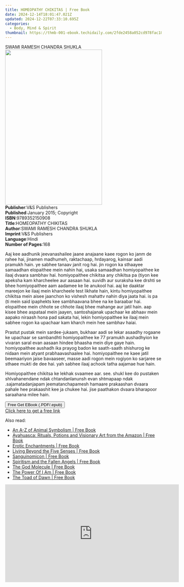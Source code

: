 ```yaml
---
title: HOMEOPATHY CHIKITAS | Free Book
date: 2024-12-14T18:01:47.021Z
updated: 2024-12-22T07:33:10.695Z
categories:
  - Body, Mind & Spirit
thumbnail: https://thmb-001-ebook.techidaily.com/2fde2458a052cd978fac18c4d2d10db79c7e47d355a2c1cf1ec4dd3577220983.jpg
---
```

<main id="book-container">
  <div class="flex flex-col">
    <div class="book-brief flex-1 py-6 px-4 sm:p-6 md:py-10 md:px-8">
      <!-- brief-->
      <div class="book-brief-main">SWAMI RAMESH CHANDRA SHUKLA</div>
    </div>
    <div
      class="book-meta-info flex-1 grid gap-4 col-start-1 col-end-3 row-start-1 sm:mb-6 sm:grid-cols-4 lg:gap-6 lg:col-start-2 lg:row-end-6 lg:row-span-6 lg:mb-0"
    >
      <div
        class="book-meta-info-left place-content-center mt-4 p-4 text-sm leading-6 col-start-2 col-span-2 dark:text-slate-400"
      >
        <img
          class="w-full h-500 object-cover rounded-lg sm:h-255 sm:col-span-2 lg:col-span-full"
          src="https://img-001-ebook.techidaily.com/24835d83cf4eaadd5c8390f3404fb39af9bd895b5b35baba738a38f2d9e7e793.jpg"
          alt=""
          width="312"
          height="500"
        />
      </div>
      <div
        class="book-meta-info-right mt-2 col-start-1 row-start-2 col-span-3 self-center"
      >
        <!-- meta data  -->
        <div class="flex flex-col px-4 md:px-8">
          <div class="flex-1">
            <strong>Publisher</strong>:<span class="px-2"
              >V&amp;S Publishers</span
            >
          </div>
          <div class="flex-1">
            <strong>Published</strong>:<span class="px-2"
              >January 2015; Copyright</span
            >
          </div>
          <div class="flex-1">
            <strong>ISBN</strong>:<span class="px-2">9789352150908</span>
          </div>
          <div class="flex-1">
            <strong>Title</strong>:<span class="px-2">HOMEOPATHY CHIKITAS</span>
          </div>
          <div class="flex-1">
            <strong>Author</strong>:<span class="px-2"
              >SWAMI RAMESH CHANDRA SHUKLA</span
            >
          </div>
          <div class="flex-1">
            <strong>Imprint</strong>:<span class="px-2"
              >V&amp;S Publishers</span
            >
          </div>
          <div class="flex-1">
            <strong>Language</strong>:<span class="px-2">Hindi</span>
          </div>
          <div class="flex-1">
            <strong>Number of Pages</strong>:<span class="px-2">168</span>
          </div>
        </div>
      </div>
    </div>
    <div class="book-description flex-1 py-6 px-4 sm:p-6 md:py-10 md:px-8">
      <div class="book-description-main">
        <div accordion-content="" id="description">
          <p>
            Aaj kee aadhunik jeevanashailee jaane anajaane kaee rogon ko janm de
            rahee hai, jinamen madhumeh, raktachaap, hrdayarog, kainsar aadi
            pramukh hain. ye sabhee tanaav janit rog hai. jin rogon ka sthaayee
            samaadhan elopaithee mein nahin hai, usaka samaadhan homiyopaithee
            ke ilaaj dvaara sambhav hai. homiyopaithee chikitsa any chikitsa pa
            (tiyon kee apeksha kam kharcheelee aur aasaan hai. suvidh aur
            suraksha kee drshti se bhee homiyopaithee aam aadamee ke lie anukool
            hai. aaj ke daaktar mareejon ke ilaaj mein kharcheele test likhate
            hain, kintu homiyopaithee chikitsa mein aisee jaanchon ko vishesh
            mahattv nahin diya jaata hai. is pa (ti mein said ipaphekts kee
            sambhaavana bhee na ke baraabar hai. elopaithee mein chhote se
            chhote ilaaj bhee mahange aur jatil hain. aap kisee bhee aspataal
            mein jaayen, santoshajanak upachaar ke abhaav mein aapako niraash
            hona pad sakata hai, lekin homiyopaithee ke ilaaj mein sabhee rogon
            ka upachaar kam kharch mein hee sambhav haiai.
          </p>
          <p>
            Prastut pustak mein sardee-jukaam, bukhaar aadi se lekar asaadhy
            rogaane ke upachaar se sambandhti homiyopaithee ke 77 pramukh
            aushadhyion ke vivaran saral evan aasaan hindee bhaasha mein diye
            gaye hain. homiyopaithee aushadh ika prayog badon ke saath-saath
            shishurog ke nidaan mein atyant prabhaavashaalee hai. homiyopaithee
            ne kaee jatil beemaariyon jaise bavaaseer, masse aadi rogon mein
            rogiyon ko sarjaree se sthaee mukti de dee hai. yah sabhee ilaaj
            achook tatha aajamae hue hain.
          </p>
          <p>
            Homiyopaithee chikitsa ke lekhak svaamee aar. see. shukl kee do
            pustaken shlvahanendane ndak chtandanlanunsh evan shtmapaap ndak
            .sajamatadanjapam jeematanchapamesh hamaare prakaashan dvaara pahale
            hee prakaashit kee ja chukee hai. jise paathakon dvaara bharapoor
            saraahana milee hain.
          </p>
        </div>
        <div class="accordion-fader"></div>
      </div>
    </div>
    <div class="book-excerpts flex-1 py-6 px-4 sm:p-6 md:py-10 md:px-8"></div>
    <div
      class="book-about-author flex-1 py-6 px-4 sm:p-6 md:py-10 md:px-8"
    ></div>
    <div class="book-free-get flex-1 py-6 px-4 sm:p-6 md:py-10 md:px-8">
      <button
        id="btn-free-get"
        class="bg-blue-500 hover:bg-blue-700 text-white font-bold py-2 px-4 rounded"
      >
        Free Get EBook (.PDF/.epub)
      </button>
      <div id="countdown-display" class="px-2 text-lg mt-2"></div>
      <a
        id="free-link"
        class="hidden bg-blue-500 hover:bg-blue-700 text-white font-bold py-2 px-4 rounded"
        href="https://www.ebooks.com/en-us/book/95625648/homeopathy-chikitas/swami-ramesh-chandra-shukla/"
        target="_blank"
        >Click here to get a free link</a
      >
    </div>
    <script>
      let countdownTime = 0;
      let countdownInterval = null;
      document
        .getElementById('btn-free-get')
        .addEventListener('click', startCountdown);
      function startCountdown() {
        countdownTime = new Date().getTime() + 60000 * 3;
        countdownInterval = setInterval(updateCountdown, 1000);
        document.getElementById('btn-free-get').disabled = true;
        document
          .getElementById('btn-free-get')
          .classList.add('bg-gray-500', 'cursor-not-allowed');
      }
      function updateCountdown() {
        let currentTime = new Date().getTime();
        let timeLeft = countdownTime - currentTime;
        let secondsLeft = Math.floor(timeLeft / 1000);
        document.getElementById('countdown-display').innerHTML =
          `Remaining time: ${secondsLeft} seconds.`;
        if (secondsLeft <= 0) {
          clearInterval(countdownInterval);
          document.getElementById('btn-free-get').classList.add('hidden');
          document.getElementById('free-link').classList.remove('hidden');
          document.getElementById('countdown-display').innerHTML = '';
        }
      }
    </script>
  </div>
</main>

<ins class="adsbygoogle"
      style="display:block"
      data-ad-client="ca-pub-7571918770474297"
      data-ad-slot="8358498916"
      data-ad-format="auto"
      data-full-width-responsive="true"></ins>
    

<span class="atpl-alsoreadstyle">Also read:</span>
<div><ul>
<li><a href="https://novels-ebooks.techidaily.com/211316847-9781923009530-an-a-z-of-animal-symbolism/"><u>An A-Z of Animal Symbolism | Free Book</u></a></li>
<li><a href="https://novels-ebooks.techidaily.com/211316721-9781611250527-ayahuasca-rituals-potions-and-visionary-art-from-the-amazon/"><u>Ayahuasca: Rituals, Potions and Visionary Art from the Amazon | Free Book</u></a></li>
<li><a href="https://novels-ebooks.techidaily.com/211316523-9798869303349-erotic-enchantments/"><u>Erotic Enchantments | Free Book</u></a></li>
<li><a href="https://novels-ebooks.techidaily.com/211316703-9781611250329-living-beyond-the-five-senses/"><u>Living Beyond the Five Senses | Free Book</u></a></li>
<li><a href="https://novels-ebooks.techidaily.com/211316512-9798990244894-sanguinomicon/"><u>Sanguinomicon | Free Book</u></a></li>
<li><a href="https://novels-ebooks.techidaily.com/211316603-9782384553044-spiritism-and-the-fallen-angels/"><u>Spiritism and the Fallen Angels | Free Book</u></a></li>
<li><a href="https://novels-ebooks.techidaily.com/211316694-9781611250503-the-god-molecule/"><u>The God Molecule | Free Book</u></a></li>
<li><a href="https://novels-ebooks.techidaily.com/211316704-9781611250282-the-power-of-i-am/"><u>The Power Of I Am | Free Book</u></a></li>
<li><a href="https://novels-ebooks.techidaily.com/211316711-9781611250473-the-toad-of-dawn/"><u>The Toad of Dawn | Free Book</u></a></li>
</ul></div>

<!-- affiliate ads begin -->
<iframe width="560" height="315" src="https://www.youtube.com/embed/NC0rdKEQ98o?si=HYgqC8CxF_WTO5if" title="YouTube video player" frameborder="0" allow="accelerometer; autoplay; clipboard-write; encrypted-media; gyroscope; picture-in-picture; web-share" referrerpolicy="strict-origin-when-cross-origin" allowfullscreen></iframe>
<!-- affiliate ads end -->


